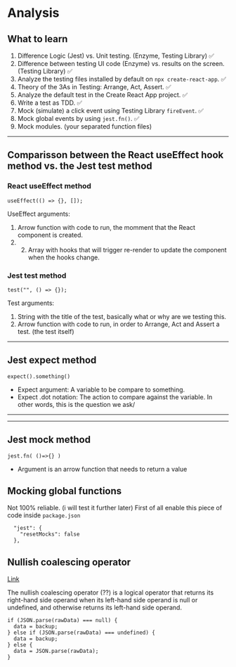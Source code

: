 # Analysis

## What to learn

1. Difference Logic (Jest) vs. Unit testing. (Enzyme, Testing Library) ✅
1. Difference between testing UI code (Enzyme) vs. results on the screen. (Testing Library) ✅
1. Analyze the testing files installed by default on `npx create-react-app`. ✅
1. Theory of the 3As in Testing: Arrange, Act, Assert. ✅
1. Analyze the default test in the Create React App project. ✅
1. Write a test as TDD. ✅
1. Mock (simulate) a click event using Testing Library `fireEvent`. ✅
1. Mock global events by using `jest.fn()`. ✅
1. Mock modules. (your separated function files)

---

## Comparisson between the React useEffect hook method vs. the Jest test method

### React useEffect method

`useEffect(() => {}, []);`

UseEffect arguments:

1. Arrow function with code to run, the momment that the React component is created.
1. 2. Array with hooks that will trigger re-render to update the component when the hooks change.

### Jest test method

`test("", () => {});`

Test arguments:

1. String with the title of the test, basically what or why are we testing this.
1. Arrow function with code to run, in order to Arrange, Act and Assert a test. (the test itself)

---

## Jest expect method

`expect().something()`

- Expect argument: A variable to be compare to something.
- Expect .dot notation: The action to compare against the variable. In other words, this is the question we ask/

---

---

## Jest mock method

`jest.fn( ()=>{} )`

- Argument is an arrow function that needs to return a value

## Mocking global functions

Not 100% reliable. (i will test it further later)
First of all enable this piece of code inside `package.json`

```
  "jest": {
    "resetMocks": false
  },
```

## Nullish coalescing operator

[Link](https://developer.mozilla.org/en-US/docs/Web/JavaScript/Reference/Operators/Nullish_coalescing_operator)

The nullish coalescing operator (??) is a logical operator that returns its right-hand side operand when its left-hand side operand is null or undefined, and otherwise returns its left-hand side operand.

```
if (JSON.parse(rawData) === null) {
  data = backup;
} else if (JSON.parse(rawData) === undefined) {
  data = backup;
} else {
  data = JSON.parse(rawData);
}
```
